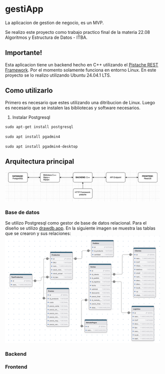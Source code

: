 # gestiApp

La aplicacion de gestion de negocio, es un MVP.

Se realizo este proyecto como trabajo practico final de la materia 22.08 Algoritmos y Estructura de Datos - ITBA.

## Importante!
Esta aplicacion tiene un backend hecho en C++ utilizando el [Pistache REST Framework](https://pistacheio.github.io/pistache/). Por el momento solamente 
funciona en entorno Linux. En este proyecto se lo realizo utilizando Ubuntu 24.04.1 LTS.

## Como utilizarlo
Primero es necesario que estes utilizando una ditribucion de Linux. Luego es necesario que se instalen las bibliotecas y software necesarios. 
1. Instalar Postgresql 
```
sudo apt-get install postgresql

sudo apt install pgadmin4

sudo apt install pgadmin4-desktop
```

## Arquitectura principal
![Arquitectura](doc/arq.png)

### Base de datos
Se utilizo Postgresql como gestor de base de datos relacional. Para el diseño se utilizo [drawdb.app](https://drawdb.app). En la siguiente imagen se muestra las tablas que se crearon y sus relaciones:
![base de datos](doc/db_arq.png)

### Backend

### Frontend 